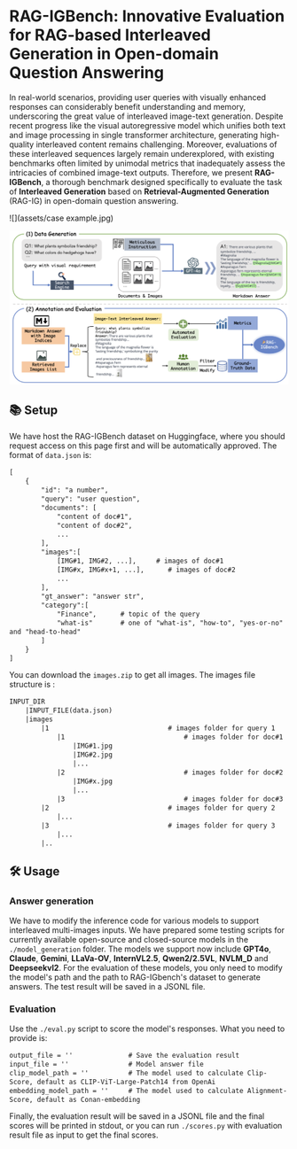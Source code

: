 # RAG-IGBench: Innovative Evaluation for RAG-based Interleaved Generation in Open-domain Question Answering
In real-world scenarios, providing user queries with visually enhanced responses can considerably benefit understanding and memory, underscoring the great value of interleaved image-text generation. Despite recent progress like the visual autoregressive model which unifies both text and image processing in single transformer architecture, generating high-quality interleaved content remains challenging. Moreover, evaluations of these interleaved sequences largely remain underexplored, with existing benchmarks often limited by unimodal metrics that inadequately assess the intricacies of combined image-text outputs. 
Therefore, we present **RAG-IGBench**, a thorough benchmark designed specifically to evaluate the task of **Interleaved Generation** based on **Retrieval-Augmented Generation** (RAG-IG) in open-domain question answering.

![](assets/case example.jpg)

![](assets/overview.jpg)


## 📚 Setup
We have host the RAG-IGBench dataset on Huggingface, where you should request access on this page first and will be automatically approved. The format of `data.json` is:
```
[
    {
        "id": "a number",
        "query": "user question",
        "documents": [
            "content of doc#1",
            "content of doc#2",
            ...
        ],
        "images":[
            [IMG#1, IMG#2, ...],     # images of doc#1
            [IMG#x, IMG#x+1, ...],      # images of doc#2
            ...
        ],
        "gt_answer": "answer str",
        "category":[
            "Finance",      # topic of the query
            "what-is"       # one of "what-is", "how-to", "yes-or-no" and "head-to-head"
        ]
    }
]
```
You can download the `images.zip` to get all images. The images file structure is :
```
INPUT_DIR
    |INPUT_FILE(data.json)
    |images
        |1                              # images folder for query 1
            |1                              # images folder for doc#1
                |IMG#1.jpg
                |IMG#2.jpg
                |...
            |2                              # images folder for doc#2
                |IMG#x.jpg
                |...
            |3                              # images folder for doc#3
        |2                              # images folder for query 2
            |...
        |3                              # images folder for query 3
            |...
        |..
```
## 🛠️ Usage
### Answer generation
We have to modify the inference code for various models to support interleaved multi-images inputs. We have prepared some testing scripts for currently available open-source and closed-source models in the `./model_generation` folder. The models we support now include **GPT4o**, **Claude**, **Gemini**, **LLaVa-OV**, **InternVL2.5**, **Qwen2/2.5VL**, **NVLM_D** and **Deepseekvl2**. For the evaluation of these models, you only need to modify the model's path and the path to RAG-IGbench's dataset to generate answers. The test result will be saved in a JSONL file.
### Evaluation
Use the `./eval.py` script to score the model's responses. What you need to provide is:
```
output_file = ''              # Save the evaluation result
input_file = ''               # Model answer file
clip_model_path = ''          # The model used to calculate Clip-Score, default as CLIP-ViT-Large-Patch14 from OpenAi
embedding_model_path = ''     # The model used to calculate Alignment-Score, default as Conan-embedding
```
Finally, the evaluation result will be saved in a JSONL file and the final scores will be printed in stdout, or you can run `./scores.py` with evaluation result file as input to get the final scores.
